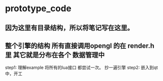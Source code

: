 prototype_code
==============
因为这里有目录结构，所以将笔记写在这里。
---------------------
整个引擎的结构
所有直接调用opengl 的在 render.h里
其它就是分布在各个 数据管理中
----
step1:
	理解example
	将所有的lua接口 都尝试一次。
	抄一遍引擎
step2:
	嵌入到qt中，开工
